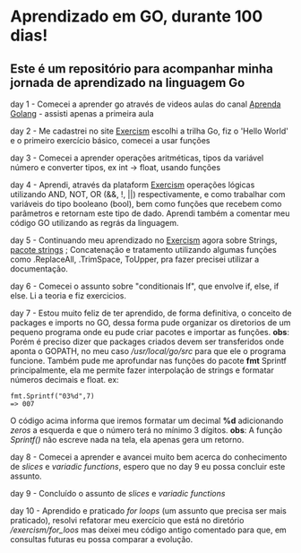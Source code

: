 # Aprendizado em GO, durante 100 dias!

## Este é um repositório para acompanhar minha jornada de aprendizado na linguagem Go

day 1 - Comecei a aprender go através de videos aulas do canal [Aprenda Golang](https://youtu.be/bOlnyWOjVIo?si=kdFFeu08PQa5Leu1) - assisti apenas a primeira aula

day 2 - Me cadastrei no site [Exercism](https://exercism.org) escolhi a trilha Go, fiz o 'Hello World' e o primeiro exercício básico, comecei a usar funções

day 3 - Comecei a aprender operações aritméticas, tipos da variável número e converter tipos, ex int -> float, usando funções 

day 4 - Aprendi, através da plataform [Exercism](https://exercism.org) operações lógicas utilizando AND, NOT, OR (&&, !, ||) respectivamente, e como trabalhar com variáveis do tipo booleano (bool), bem como funções que recebem como parâmetros e retornam
este tipo de dado. Aprendi também a comentar meu código GO utilizando as regrás da linguagem.

day 5 - Continuando meu aprendizado no [Exercism](https://exercism.org) agora sobre Strings, [pacote strings](https://pkg.go.dev/strings#pkg-functions) ; Concatenação e tratamento utilizando algumas funções como .ReplaceAll, .TrimSpace, ToUpper, pra fazer precisei utilizar a documentação. 

day 6 - Comecei o assunto sobre "conditionais If", que envolve if, else, if else. Li a teoria e fiz exercicios.

day 7 - Estou muito feliz de ter aprendido, de forma definitiva, o conceito de packages e imports no GO, dessa forma pude organizar os diretorios de um pequeno programa
onde eu pude criar pacotes e importar as funções. 
__obs__: Porém é preciso dizer que packages criados devem ser transferidos onde aponta o GOPATH, no meu caso _/usr/local/go/src_ para que ele o programa funcione.
Também pude me aprofundar nas funções do pacote __fmt__ Sprintf principalmente, ela me permite fazer interpolação de strings e formatar números decimais e float.
ex:
```
fmt.Sprintf("03%d",7)
=> 007
```
O código acima informa que iremos formatar um decimal __%d__ adicionando _zeros_ a esquerda e que o número terá no mínimo 3 dígitos.
__obs__: A função _Sprintf()_ não escreve nada na tela, ela apenas gera um retorno.

day 8 - Comecei a aprender e avancei muito bem acerca do conhecimento de _slices_ e _variadic functions_, espero que no day 9 eu possa concluir este assunto.

day 9 - Concluído o assunto de _slices_ e _variadic functions_

day 10 - Aprendido e praticado _for loops_ (um assunto que precisa ser mais praticado), resolvi refatorar meu exercício que está no diretório _/exercism/for_loos_ mas deixei meu código antigo comentado para que, em consultas futuras eu possa comparar a evolução.
